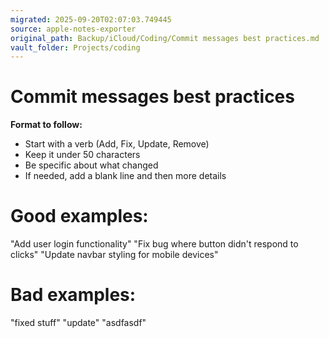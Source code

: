 ```yaml
---
migrated: 2025-09-20T02:07:03.749445
source: apple-notes-exporter
original_path: Backup/iCloud/Coding/Commit messages best practices.md
vault_folder: Projects/coding
---
```

# Commit messages best practices 

**Format to follow:**

* Start with a verb (Add, Fix, Update, Remove)
* Keep it under 50 characters
* Be specific about what changed
* If needed, add a blank line and then more details

# Good examples:
"Add user login functionality"
"Fix bug where button didn't respond to clicks"
"Update navbar styling for mobile devices"

# Bad examples:
"fixed stuff"
"update"
"asdfasdf"
